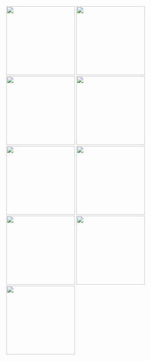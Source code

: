 <img src='https://cdn.jsdelivr.net/gh/QingHongJiao/cdn/pao/p1.png' height="180" width="180" />
<img src='https://cdn.jsdelivr.net/gh/QingHongJiao/cdn/pao/p2.png' height="180" width="180" />
<img src='https://cdn.jsdelivr.net/gh/QingHongJiao/cdn/pao/p3.png' height="180" width="180" />
<img src='https://cdn.jsdelivr.net/gh/QingHongJiao/cdn/pao/p4.png' height="180" width="180" />
<img src='https://cdn.jsdelivr.net/gh/QingHongJiao/cdn/pao/p5.png' height="180" width="180" />
<img src='https://cdn.jsdelivr.net/gh/QingHongJiao/cdn/pao/p6.png' height="180" width="180" />
<img src='https://cdn.jsdelivr.net/gh/QingHongJiao/cdn/pao/p7.png' height="180" width="180" />
<img src='https://cdn.jsdelivr.net/gh/QingHongJiao/cdn/pao/p8.png' height="180" width="180" />
<img src='https://cdn.jsdelivr.net/gh/QingHongJiao/cdn/pao/p9.png' height="180" width="180" />
